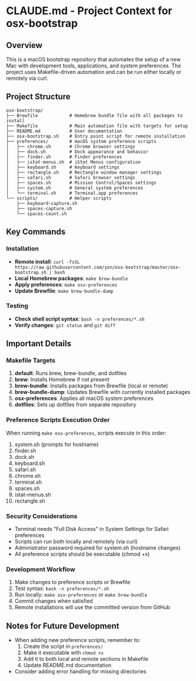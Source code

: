 # CLAUDE.md - Project Context for osx-bootstrap

## Overview
This is a macOS bootstrap repository that automates the setup of a new Mac with development tools, applications, and system preferences. The project uses Makefile-driven automation and can be run either locally or remotely via curl.

## Project Structure
```
osx-bootstrap/
├── Brewfile            # Homebrew bundle file with all packages to install
├── Makefile            # Main automation file with targets for setup
├── README.md           # User documentation
├── osx-bootstrap.sh    # Entry point script for remote installation
├── preferences/        # macOS system preference scripts
│   ├── chrome.sh       # Chrome browser settings
│   ├── dock.sh         # Dock appearance and behavior
│   ├── finder.sh       # Finder preferences
│   ├── istat-menus.sh  # iStat Menus configuration
│   ├── keyboard.sh     # Keyboard settings
│   ├── rectangle.sh    # Rectangle window manager settings
│   ├── safari.sh       # Safari browser settings
│   ├── spaces.sh       # Mission Control/Spaces settings
│   ├── system.sh       # General system preferences
│   └── terminal.sh     # Terminal.app preferences
└── scripts/            # Helper scripts
    ├── keyboard-capture.sh
    ├── spaces-capture.sh
    └── spaces-count.sh

```

## Key Commands

### Installation
- **Remote install**: `curl -fsSL https://raw.githubusercontent.com/yon/osx-bootstrap/master/osx-bootstrap.sh | bash`
- **Local Homebrew packages**: `make brew-bundle`
- **Apply preferences**: `make osx-preferences`
- **Update Brewfile**: `make brew-bundle-dump`

### Testing
- **Check shell script syntax**: `bash -n preferences/*.sh`
- **Verify changes**: `git status` and `git diff`

## Important Details

### Makefile Targets
1. **default**: Runs brew, brew-bundle, and dotfiles
2. **brew**: Installs Homebrew if not present
3. **brew-bundle**: Installs packages from Brewfile (local or remote)
4. **brew-bundle-dump**: Updates Brewfile with currently installed packages
5. **osx-preferences**: Applies all macOS system preferences
6. **dotfiles**: Sets up dotfiles from separate repository

### Preference Scripts Execution Order
When running `make osx-preferences`, scripts execute in this order:
1. system.sh (prompts for hostname)
2. finder.sh
3. dock.sh
4. keyboard.sh
5. safari.sh
6. chrome.sh
7. terminal.sh
8. spaces.sh
9. istat-menus.sh
10. rectangle.sh

### Security Considerations
- Terminal needs "Full Disk Access" in System Settings for Safari preferences
- Scripts can run both locally and remotely (via curl)
- Administrator password required for system.sh (hostname changes)
- All preference scripts should be executable (chmod +x)

### Development Workflow
1. Make changes to preference scripts or Brewfile
2. Test syntax: `bash -n preferences/*.sh`
3. Run locally: `make osx-preferences` or `make brew-bundle`
4. Commit changes when satisfied
5. Remote installations will use the committed version from GitHub

## Notes for Future Development
- When adding new preference scripts, remember to:
  1. Create the script in `preferences/`
  2. Make it executable with `chmod +x`
  3. Add it to both local and remote sections in Makefile
  4. Update README.md documentation
- Consider adding error handling for missing directories
